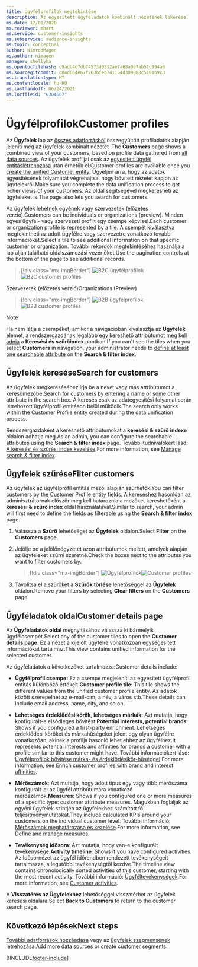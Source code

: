 ```yaml
---
title: Ügyfélprofilok megtekintése
description: Az egyesített ügyféladatok kombinált nézetének lekérése.
ms.date: 12/01/2020
ms.reviewer: mhart
ms.service: customer-insights
ms.subservice: audience-insights
ms.topic: conceptual
author: NimrodMagen
ms.author: nimagen
manager: shellyha
ms.openlocfilehash: c9adb4d7db74573d0512ae7a68a0e7ab51c994a0
ms.sourcegitcommit: d84d664e67f263bfeb741154d309088c5101b9c3
ms.translationtype: HT
ms.contentlocale: hu-HU
ms.lasthandoff: 06/24/2021
ms.locfileid: "6304607"
---
```

# <a name="customer-profiles"></a><span data-ttu-id="e1129-103">Ügyfélprofilok</span><span class="sxs-lookup"><span data-stu-id="e1129-103">Customer profiles</span></span>

<span data-ttu-id="e1129-104">Az **Ügyfelek** lap az [összes adatforrásból](data-sources.md) összegyűjtött profiladatok alapján jeleníti meg az ügyfelek kombinált nézetét .</span><span class="sxs-lookup"><span data-stu-id="e1129-104">The **Customers** page shows a combined view of your customers, based on profile data gathered from [all data sources](data-sources.md).</span></span> <span data-ttu-id="e1129-105">Az ügyfelek profiljai csak az [egyesített ügyfél entitáslétrehozása](data-unification.md) után érhetők el.</span><span class="sxs-lookup"><span data-stu-id="e1129-105">Customer profiles are available once you [create the unified Customer entity](data-unification.md).</span></span> <span data-ttu-id="e1129-106">Ügyeljen arra, hogy az adatok egyesítésének folyamatát végrehajtsa, hogy bővített nézetet kapjon az ügyfelekről.</span><span class="sxs-lookup"><span data-stu-id="e1129-106">Make sure you complete the data unification process to get richer views of your customers.</span></span> <span data-ttu-id="e1129-107">Az oldal segítségével megkeresheti az ügyfeleket is.</span><span class="sxs-lookup"><span data-stu-id="e1129-107">The page also lets you search for customers.</span></span>

<span data-ttu-id="e1129-108">Az ügyfelek lehetnek egyének vagy szervezetek (előzetes verzió).</span><span class="sxs-lookup"><span data-stu-id="e1129-108">Customers can be individuals or organizations (preview).</span></span> <span data-ttu-id="e1129-109">Minden egyes ügyfél- vagy szervezeti profilt egy csempe képvisel.</span><span class="sxs-lookup"><span data-stu-id="e1129-109">Each customer or organization profile is represented by a tile.</span></span> <span data-ttu-id="e1129-110">A csempét kiválasztva megtekintheti az adott ügyfélre vagy szervezetre vonatkozó további információkat.</span><span class="sxs-lookup"><span data-stu-id="e1129-110">Select a tile to see additional information on that specific customer or organization.</span></span> <span data-ttu-id="e1129-111">További rekordok megtekintéséhez használja a lap alján található oldalszámozási vezérlőket.</span><span class="sxs-lookup"><span data-stu-id="e1129-111">Use the pagination controls at the bottom of the page to see additional records.</span></span>

> [!div class="mx-imgBorder"] 
> <span data-ttu-id="e1129-112">![B2C ügyfélprofilok](media/profiles-customers.png "B2C ügyfélprofilok")</span><span class="sxs-lookup"><span data-stu-id="e1129-112">![B2C customer profiles](media/profiles-customers.png "B2C customer profiles")</span></span>

<span data-ttu-id="e1129-113">Szervezetek (előzetes verzió)</span><span class="sxs-lookup"><span data-stu-id="e1129-113">Organizations (Preview)</span></span>
> [!div class="mx-imgBorder"] 
> <span data-ttu-id="e1129-114">![B2B ügyfélprofilok](media/profile-customers-b2b.png "B2B ügyfélprofilok")</span><span class="sxs-lookup"><span data-stu-id="e1129-114">![B2B customer profiles](media/profile-customers-b2b.png "B2B customer profiles")</span></span>

> [!NOTE]
> <span data-ttu-id="e1129-115">Ha nem látja a csempéket, amikor a navigációban kiválasztja az **Ügyfelek** elemet, a rendszergazdának [legalább egy kereshető attribútumot meg kell adnia](search-filter-index.md) a **Keresési és szűrőindex** pontban.</span><span class="sxs-lookup"><span data-stu-id="e1129-115">If you can't see the tiles when you select **Customers** in navigation, your administrator needs to [define at least one searchable attribute](search-filter-index.md) on the **Search & filter index**.</span></span>

## <a name="search-for-customers"></a><span data-ttu-id="e1129-116">Ügyfelek keresése</span><span class="sxs-lookup"><span data-stu-id="e1129-116">Search for customers</span></span>

<span data-ttu-id="e1129-117">Az ügyfelek megkereséséhez írja be a nevet vagy más attribútumot a keresőmezőbe.</span><span class="sxs-lookup"><span data-stu-id="e1129-117">Search for customers by entering a name or some other attribute in the search box.</span></span> <span data-ttu-id="e1129-118">A keresés csak az adategyesítési folyamat során létrehozott ügyfélprofil entitáson belül működik.</span><span class="sxs-lookup"><span data-stu-id="e1129-118">The search only works within the Customer Profile entity created during the data unification process.</span></span>

<span data-ttu-id="e1129-119">Rendszergazdaként a kereshető attribútumokat a **keresési & szűrő indexe** oldalon adhatja meg.</span><span class="sxs-lookup"><span data-stu-id="e1129-119">As an admin, you can configure the searchable attributes using the **Search & filter index** page.</span></span> <span data-ttu-id="e1129-120">További tudnivalókért lásd: [A keresési és szűrési index kezelése](search-filter-index.md).</span><span class="sxs-lookup"><span data-stu-id="e1129-120">For more information, see [Manage search & filter index](search-filter-index.md).</span></span>

## <a name="filter-customers"></a><span data-ttu-id="e1129-121">Ügyfelek szűrése</span><span class="sxs-lookup"><span data-stu-id="e1129-121">Filter customers</span></span>

<span data-ttu-id="e1129-122">Az ügyfelek az ügyfélprofil entitás mezői alapján szűrhetők.</span><span class="sxs-lookup"><span data-stu-id="e1129-122">You can filter customers by the Customer Profile entity fields.</span></span> <span data-ttu-id="e1129-123">A kereséshez hasonlóan az adminisztrátornak először meg kell határoznia a mezőket kereshetőként a **keresési & szűrő index** oldal használatával.</span><span class="sxs-lookup"><span data-stu-id="e1129-123">Similar to search, your admin will first need to define the fields as filterable using the **Search & filter index** page.</span></span>

1. <span data-ttu-id="e1129-124">Válassza a **Szűrő** lehetőséget az **Ügyfelek** oldalon.</span><span class="sxs-lookup"><span data-stu-id="e1129-124">Select **Filter** on the **Customers** page.</span></span>

2. <span data-ttu-id="e1129-125">Jelölje be a jelölőnégyzetet azon attribútumok mellett, amelyek alapján az ügyfeleket szűrni szeretné.</span><span class="sxs-lookup"><span data-stu-id="e1129-125">Check the boxes next to the attributes you want to filter customers by.</span></span>

   > [!div class="mx-imgBorder"] 
   > <span data-ttu-id="e1129-126">![Ügyfélprofilok](media/profiles-customers3.png "Ügyfélprofilok")</span><span class="sxs-lookup"><span data-stu-id="e1129-126">![Customer profiles](media/profiles-customers3.png "Customer profiles")</span></span>

3. <span data-ttu-id="e1129-127">Távolítsa el a szűrőket a **Szűrők törlése** lehetőséggel az **Ügyfelek** oldalon.</span><span class="sxs-lookup"><span data-stu-id="e1129-127">Remove your filters by selecting **Clear filters** on the **Customers** page.</span></span>

##  <a name="customer-details-page"></a><span data-ttu-id="e1129-128">Ügyféladatok oldal</span><span class="sxs-lookup"><span data-stu-id="e1129-128">Customer details page</span></span>

<span data-ttu-id="e1129-129">Az **Ügyféladatok oldal** megnyitásához válassza ki bármelyik ügyfélcsempét.</span><span class="sxs-lookup"><span data-stu-id="e1129-129">Select any of the customer tiles to open the **Customer details page**.</span></span> <span data-ttu-id="e1129-130">Ez a nézet a kijelölt ügyfélre vonatkozóan egységesített információkat tartalmaz.</span><span class="sxs-lookup"><span data-stu-id="e1129-130">This view contains unified information for the selected customer.</span></span>

<span data-ttu-id="e1129-131">Az ügyféladatok a következőket tartalmazza:</span><span class="sxs-lookup"><span data-stu-id="e1129-131">Customer details include:</span></span>

-   <span data-ttu-id="e1129-132">**Ügyfélprofil csempe:** Ez a csempe megjeleníti az egyesített ügyfélprofil entitás különböző értékeit.</span><span class="sxs-lookup"><span data-stu-id="e1129-132">**Customer profile tile**: This tile shows the different values from the unified customer profile entity.</span></span> <span data-ttu-id="e1129-133">Az adatok között szerepelhet az e-mail-cím, a név, a város stb.</span><span class="sxs-lookup"><span data-stu-id="e1129-133">These details can include email address, name, city, and so on.</span></span> 

-   <span data-ttu-id="e1129-134">**Lehetséges érdeklődési körök, lehetséges márkák**: Azt mutatja, hogy konfigurált-e elsődleges bővítést.</span><span class="sxs-lookup"><span data-stu-id="e1129-134">**Potential interests, potential brands**: Shows if you configured a first-party enrichment.</span></span> <span data-ttu-id="e1129-135">Lehetséges érdeklődési köröket és márkahűségeket jelent egy olyan ügyfélre vonatkozóan, akinek a profilja hasonló lehet ehhez az ügyfélhez.</span><span class="sxs-lookup"><span data-stu-id="e1129-135">It represents potential interests and affinities for brands a customer with a profile similar to this customer might have.</span></span> <span data-ttu-id="e1129-136">További információkért lásd: [Ügyfélprofilok bővítése márka- és érdeklődésikör-hűséggel](enrichment-microsoft.md).</span><span class="sxs-lookup"><span data-stu-id="e1129-136">For more information, see [Enrich customer profiles with brand and interest affinities](enrichment-microsoft.md).</span></span>

-   <span data-ttu-id="e1129-137">**Mérőszámok**: Azt mutatja, hogy adott típus egy vagy több mérőszáma konfigurált-e: az ügyfél attribútumára vonatkozó mérőszámok.</span><span class="sxs-lookup"><span data-stu-id="e1129-137">**Measures**: Shows if you configured one or more measures of a specific type: customer attribute measures.</span></span> <span data-ttu-id="e1129-138">Magukban foglalják az egyéni ügyfelek szintjén az ügyfelekhez számított fő teljesítménymutatókat.</span><span class="sxs-lookup"><span data-stu-id="e1129-138">They include calculated KPIs around your customers on the individual customer level.</span></span> <span data-ttu-id="e1129-139">További információ: [Mérőszámok meghatározása és kezelése](measures.md).</span><span class="sxs-lookup"><span data-stu-id="e1129-139">For more information, see [Define and manage measures](measures.md).</span></span>

-   <span data-ttu-id="e1129-140">**Tevékenység idősora**: Azt mutatja, hogy van-e konfigurált tevékenysége.</span><span class="sxs-lookup"><span data-stu-id="e1129-140">**Activity timeline**: Shows if you have configured activities.</span></span> <span data-ttu-id="e1129-141">Az Idősornézet az ügyfél időrendben rendezett tevékenységeit tartalmazza, a legutóbbi tevékenységtől kezdve.</span><span class="sxs-lookup"><span data-stu-id="e1129-141">The timeline view contains chronologically sorted activities of this customer, starting with the most recent activity.</span></span> <span data-ttu-id="e1129-142">További információ: [Ügyféltevékenységek](activities.md).</span><span class="sxs-lookup"><span data-stu-id="e1129-142">For more information, see [Customer activities](activities.md).</span></span>

<span data-ttu-id="e1129-143">A **Visszatérés az Ügyfelekhez** lehetőséggel visszatérhet az ügyfelek keresési oldalára.</span><span class="sxs-lookup"><span data-stu-id="e1129-143">Select **Back to Customers** to return to the customer search page.</span></span>

## <a name="next-steps"></a><span data-ttu-id="e1129-144">Következő lépések</span><span class="sxs-lookup"><span data-stu-id="e1129-144">Next steps</span></span>

<span data-ttu-id="e1129-145">[További adatforrások hozzáadása](data-sources.md) vagy az [ügyfelek szegmensének létrehozása](segments.md).</span><span class="sxs-lookup"><span data-stu-id="e1129-145">[Add more data sources](data-sources.md) or [create customer segments](segments.md).</span></span>


[!INCLUDE[footer-include](../includes/footer-banner.md)]

